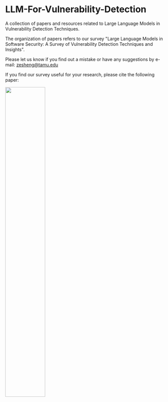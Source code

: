 # LLM-For-Vulnerability-Detection
A collection of papers and resources related to Large Language Models in Vulnerability Detection Techniques.

The organization of papers refers to our survey "Large Language Models in Software Security: A Survey of
Vulnerability Detection Techniques and Insights".

Please let us know if you find out a mistake or have any suggestions by e-mail: zesheng@tamu.edu

If you find our survey useful for your research, please cite the following paper:

<img src="https://github.com/user-attachments/assets/e36cef77-1cab-4c5d-9978-177d61f75380" width="50%">
